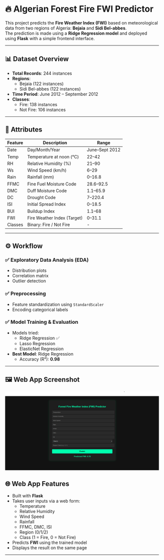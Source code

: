 # 🔥 Algerian Forest Fire FWI Predictor

This project predicts the **Fire Weather Index (FWI)** based on meteorological data from two regions of Algeria: **Bejaia** and **Sidi Bel-abbes**.  
The prediction is made using a **Ridge Regression model** and deployed using **Flask** with a simple frontend interface.

---

## 📊 Dataset Overview

- **Total Records**: 244 instances  
- **Regions**:
  - Bejaia (122 instances)
  - Sidi Bel-abbes (122 instances)
- **Time Period**: June 2012 – September 2012  
- **Classes**:
  - Fire: 138 instances
  - Not Fire: 106 instances

---

## 🔧 Attributes

| Feature | Description | Range |
|--------|-------------|-------|
| Date | Day/Month/Year | June–Sept 2012 |
| Temp | Temperature at noon (°C) | 22–42 |
| RH | Relative Humidity (%) | 21–90 |
| Ws | Wind Speed (km/h) | 6–29 |
| Rain | Rainfall (mm) | 0–16.8 |
| FFMC | Fine Fuel Moisture Code | 28.6–92.5 |
| DMC | Duff Moisture Code | 1.1–65.9 |
| DC | Drought Code | 7–220.4 |
| ISI | Initial Spread Index | 0–18.5 |
| BUI | Buildup Index | 1.1–68 |
| FWI | Fire Weather Index (Target) | 0–31.1 |
| Classes | Binary: Fire / Not Fire | - |

---

## ⚙️ Workflow

### ✅ Exploratory Data Analysis (EDA)
- Distribution plots
- Correlation matrix
- Outlier detection

### ✅ Preprocessing
- Feature standardization using `StandardScaler`
- Encoding categorical labels

### ✅ Model Training & Evaluation
- Models tried:
  - Ridge Regression ✅
  - Lasso Regression
  - ElasticNet Regression
- **Best Model**: Ridge Regression  
  - Accuracy (R²): **0.98**

---

## 🖼️ Web App Screenshot

![App Screenshot](screenshot.png)


## 🌐 Web App Features

- Built with **Flask**
- Takes user inputs via a web form:
  - Temperature
  - Relative Humidity
  - Wind Speed
  - Rainfall
  - FFMC, DMC, ISI
  - Region (0/1/2)
  - Class (1 = Fire, 0 = Not Fire)
- Predicts **FWI** using the trained model
- Displays the result on the same page

---

```md
